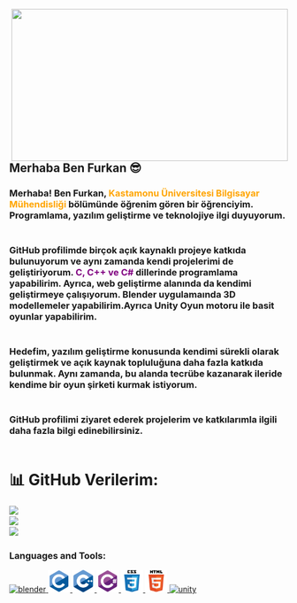 <img src=https://media.giphy.com/media/cLQUpXYTO21yg/giphy.gif
    align="right" width="500" height="275 ">

## Merhaba Ben Furkan :sunglasses:



### Merhaba! Ben Furkan, <font color="orange">Kastamonu Üniversitesi Bilgisayar Mühendisliği</font> bölümünde öğrenim gören bir öğrenciyim. Programlama, yazılım geliştirme ve teknolojiye ilgi duyuyorum.<br/> <br/> 



### GitHub profilimde birçok açık kaynaklı projeye katkıda bulunuyorum ve aynı zamanda kendi projelerimi de geliştiriyorum. <font color="purple"> C, C++ ve C#</font> dillerinde programlama yapabilirim. Ayrıca, web geliştirme alanında da kendimi geliştirmeye çalışıyorum. Blender uygulamaında 3D modellemeler yapabilirim.Ayrıca Unity Oyun motoru ile basit oyunlar yapabilirim.<br /> <br /> 



### Hedefim, yazılım geliştirme konusunda kendimi sürekli olarak geliştirmek ve açık kaynak topluluğuna daha fazla katkıda bulunmak. Aynı zamanda, bu alanda tecrübe kazanarak ileride kendime bir oyun şirketi kurmak istiyorum.<br /> <br /> 



### GitHub profilimi ziyaret ederek projelerim ve katkılarımla ilgili daha fazla bilgi edinebilirsiniz.<br /> <br /> 

# 📊 GitHub Verilerim:
![](https://github-readme-stats.vercel.app/api?username=FurcanY&theme=dark&hide_border=false&include_all_commits=false&count_private=false)<br/>
![](https://github-readme-streak-stats.herokuapp.com/?user=FurcanY&theme=dark&hide_border=false)<br/>
![](https://github-readme-stats.vercel.app/api/top-langs/?username=FurcanY&theme=dark&hide_border=false&include_all_commits=false&count_private=false&layout=compact)


<h3 align="left">Languages and Tools:</h3>
<p align="left"> <a href="https://www.blender.org/" target="_blank" rel="noreferrer"> <img src="https://download.blender.org/branding/community/blender_community_badge_white.svg" alt="blender" width="40" height="40"/> </a> <a href="https://www.cprogramming.com/" target="_blank" rel="noreferrer"> <img src="https://raw.githubusercontent.com/devicons/devicon/master/icons/c/c-original.svg" alt="c" width="40" height="40"/> </a> <a href="https://www.w3schools.com/cpp/" target="_blank" rel="noreferrer"> <img src="https://raw.githubusercontent.com/devicons/devicon/master/icons/cplusplus/cplusplus-original.svg" alt="cplusplus" width="40" height="40"/> </a> <a href="https://www.w3schools.com/cs/" target="_blank" rel="noreferrer"> <img src="https://raw.githubusercontent.com/devicons/devicon/master/icons/csharp/csharp-original.svg" alt="csharp" width="40" height="40"/> </a> <a href="https://www.w3schools.com/css/" target="_blank" rel="noreferrer"> <img src="https://raw.githubusercontent.com/devicons/devicon/master/icons/css3/css3-original-wordmark.svg" alt="css3" width="40" height="40"/> </a> <a href="https://www.w3.org/html/" target="_blank" rel="noreferrer"> <img src="https://raw.githubusercontent.com/devicons/devicon/master/icons/html5/html5-original-wordmark.svg" alt="html5" width="40" height="40"/> </a> <a href="https://unity.com/" target="_blank" rel="noreferrer"> <img src="https://www.vectorlogo.zone/logos/unity3d/unity3d-icon.svg" alt="unity" width="40" height="40"/> </a> </p>


